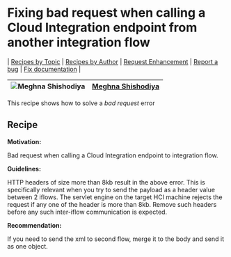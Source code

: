# Fixing bad request when calling a Cloud Integration endpoint from another integration flow

\| [Recipes by Topic](../../readme.md ) \| [Recipes by Author](../../author.md ) \| [Request Enhancement](https://github.com/SAP-samples/cloud-integration-flow/issues/new?assignees=&labels=Recipe%20Fix,enhancement&template=recipe-request.md&title=Improve%20Fixing-bad-request-when-calling-a-Cloud-Integration-endpoint-from-another-integration-flow ) \| [Report a bug](https://github.com/SAP-samples/cloud-integration-flow/issues/new?assignees=&labels=Recipe%20Fix,bug&template=bug_report.md&title=Issue%20with%20Fixing-bad-request-when-calling-a-Cloud-Integration-endpoint-from-another-integration-flow ) \| [Fix documentation](https://github.com/SAP-samples/cloud-integration-flow/issues/new?assignees=&labels=Recipe%20Fix,documentation&template=bug_report.md&title=Docu%20fix%20Fixing-bad-request-when-calling-a-Cloud-Integration-endpoint-from-another-integration-flow ) \|


![Meghna Shishodiya](https://github.com/author-profile.png?size=50 ) | [Meghna Shishodiya](https://github.com/author-profile ) |
----|----|

This recipe shows how to solve a *bad request* error

## Recipe

**Motivation:**

Bad request when calling a Cloud Integration endpoint to integration flow.

**Guidelines:**

HTTP headers of size more than 8kb result in the above error. This is specifically relevant when you try to send the payload as a header value between 2 iflows. The servlet engine on the target HCI machine rejects the request if any one of the header is more than 8kb. Remove such headers before any such inter-iflow communication is expected.

**Recommendation:**

If you need to send the xml to second flow, merge it to the body and send it as one object.
